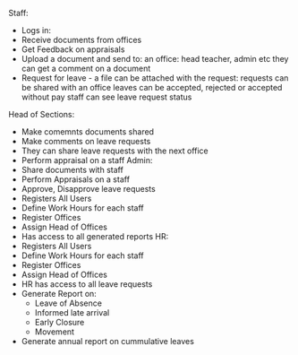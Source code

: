 Staff:
- Logs in:
- Receive documents from offices
- Get Feedback on appraisals
- Upload a document and send to:
    an office: head teacher, admin etc
    they can get a comment on a document
- Request for leave - a file can be attached with the request: 
    requests can be shared with an office
    leaves can be accepted, rejected or accepted without pay
    staff can see leave request status
    
Head of Sections:
- Make comemnts documents shared
- Make comments on leave requests
- They can share leave requests with the next office
- Perform appraisal on a staff
Admin:
- Share documents with staff
- Perform Appraisals on a staff
- Approve, Disapprove leave requests
- Registers All Users
- Define Work Hours for each staff
- Register Offices
- Assign Head of Offices
- Has access to all generated reports
HR:
- Registers All Users
- Define Work Hours for each staff
- Register Offices
- Assign Head of Offices
- HR has access to all leave requests
- Generate Report on:
    - Leave of Absence
    - Informed late arrival
    - Early Closure
    - Movement
- Generate annual report on cummulative leaves
